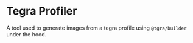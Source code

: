 # Tegra Profiler
A tool used to generate images from a tegra profile using ``@tgra/builder`` under the hood.
